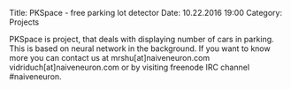 Title: PKSpace - free parking lot detector
Date: 10.22.2016 19:00
Category: Projects

PKSpace is project, that deals with displaying number of cars in parking. This
is based on neural network in the background. If you want to know more you can
contact us at mrshu[at]naiveneuron.com vidriduch[at]naiveneuron.com or by visiting
freenode IRC channel #naiveneuron.
